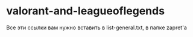 # valorant-and-leagueoflegends
Все эти ссылки вам нужно вставить в list-general.txt, в папке zapret'a

